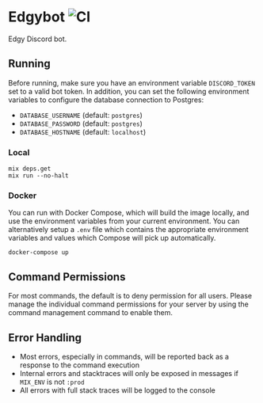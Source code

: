 # Edgybot ![CI](https://github.com/jswny/edgybot/workflows/CI/badge.svg)

Edgy Discord bot.

## Running

Before running, make sure you have an environment variable `DISCORD_TOKEN` set to a valid bot token. In addition, you can set the following environment variables to configure the database connection to Postgres:

- `DATABASE_USERNAME` (default: `postgres`)
- `DATABASE_PASSWORD` (default: `postgres`)
- `DATABASE_HOSTNAME` (default: `localhost`)

### Local

```shell
mix deps.get
mix run --no-halt
```

### Docker

You can run with Docker Compose, which will build the image locally, and use the environment variables from your current environment. You can alternatively setup a `.env` file which contains the appropriate environment variables and values which Compose will pick up automatically.

```shell
docker-compose up
```

## Command Permissions

For most commands, the default is to deny permission for all users. Please manage the individual command permissions for your server by using the command management command to enable them.

## Error Handling

- Most errors, especially in commands, will be reported back as a response to the command execution
- Internal errors and stacktraces will only be exposed in messages if `MIX_ENV` is not `:prod`
- All errors with full stack traces will be logged to the console
